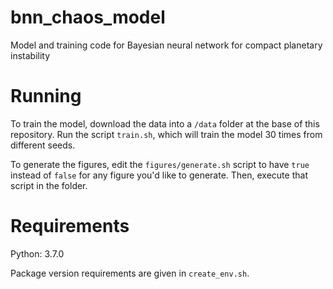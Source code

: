 # bnn_chaos_model
Model and training code for Bayesian neural network for compact planetary instability

# Running

To train the model, download the data into a `/data` folder at the base of this repository.
Run the script `train.sh`, which will train
the model 30 times from different seeds.

To generate the figures, edit the `figures/generate.sh` script
to have `true` instead of `false` for any figure you'd like to generate.
Then, execute that script in the folder.

# Requirements

Python: 3.7.0

Package version requirements are given in `create_env.sh`.

